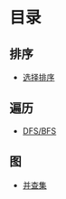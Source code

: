 # 目录

## 排序

- [选择排序](./src/排序/并查集)

## 遍历

- [DFS/BFS](./src/遍历/DFSAndBFS)

## 图

- [并查集](./src/图/并查集)





























